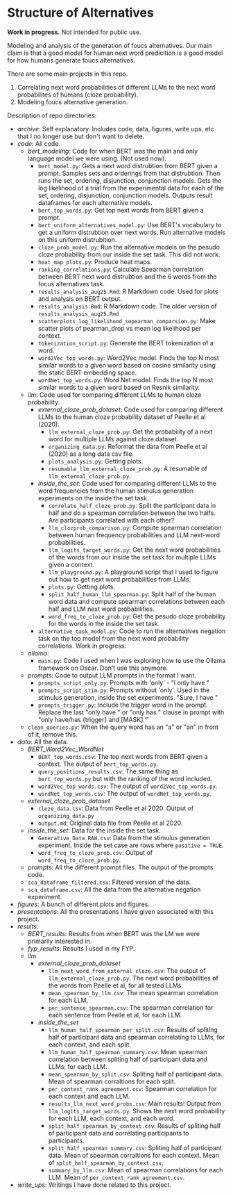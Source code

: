 # Structure of Alternatives

**Work in progress.** Not intended for public use.

Modeling and analysis of the generation of foucs alternatives. Our main claim is that a good model for human next word predicition is a good model for how humans generate foucs alternatives. 

There are some main projects in this repo. 
1) Correlating next word probabilities of different LLMs to the next word probabilites of humans (cloze probability). 
2) Modeling foucs alternative generation. 

Description of repo directories: 
- *archive*: Self explanatory. Includes code, data, figures, write ups, etc that I no longer use but don't want to delete. 
- *code*: All code. 
    - *bert_modeling*: Code for when BERT was the main and only language model we were using. (Not used now).
        - `bert_model.py`: Gets a next word distrubtion from BERT given a prompt. Samples sets and orderings from that distrubtion. Then runs the set, ordering, disjunction, conjunction models. Gets the log likelihood of a trial from the experimental data for each of the set, ordering, disjunction, conjunction models. Outputs result dataframes for each alternative models. 
        - `bert_top_words.py`: Get top next words from BERT given a prompt.
        - `bert_uniform_alternatives_model.py`: Use BERT's vocabulary to get a uniform distrubtion over next words. Run alternative models on this uniform distrubition. 
        - `cloze_prob_model.py`: Run the alternative models on the pesudo cloze probability from our inside the set task. This did not work.
        - `heat_map_plots.py`: Produce heat maps.
        - `ranking_correlations.py`: Calculate Spearman correlation between BERT next word distrubtion and the 6 words from the focus alternatives task. 
        - `results_analysis_aug25.Rmd`: R Markdown code. Used for plots and analysis on BERT output. 
        - `results_analysis.Rmd`: R Markdown code. The older version of `results_analysis_aug25.Rmd`
        - `scatterplots_log_likelihood_sepearman_comparsion.py`: Make scatter plots of pearman_drop vs mean log likelihood per context.
        - `tokenization_script.py`: Generate the BERT tokenization of a word. 
        - `word2Vec_top_words.py`: Word2Vec model. Finds the top N most similar words to a given word based on cosine similarity using the static BERT embedding space. 
        - `wordNet_top_words.py`: Word Net model. Finds the top N most similar words to a given word based on Resnik similarity. 
    - *llm*: Code used for comparing different LLMs to human cloze probability. 
        - *external_cloze_prob_dataset*: Code used for comparing different LLMs to the human cloze probability dataset of Peelle et al (2020). 
            - `llm_external_cloze_prob.py`: Get the probability of a next word for multiple LLMs against cloze dataset.
            - `organizing_data.py`: Reformat the data from Peelle et al (2020) as a long data csv file. 
            - `plots_analysis.py`: Getting plots.
            - `resumable_llm_external_cloze_prob.py`: A resumable of `llm_external_cloze_prob.py`.
        - *inside_the_set*: Code used for comparing different LLMs to the word frequencies from the human stimulus generation experiments on the inside the set task.
            - `correlate_half_cloze_prob.py`: Spilt the participant data in half and do a spearman correlation between the two halfs. Are participants correlated with each other?
            - `llm_clozprob_comparison.py`: Compute spearman correlation between human frequency probabilities and LLM next-word probabilities.
            - `llm_logits_target_words.py`: Get the next word probabilities of the words from our inside the set task for multiple LLMs given a context.
            - `llm_playground.py`: A playground script that I used to figure out how to get next word probabilities from LLMs. 
            - `plots.py`: Getting plots.
            - `split_half_human_llm_spearman.py`: Split half of the human word data and compute spearman correlations between each half and LLM next word probabilities. 
            - `word_freq_to_cloze_prob.py`: Get the pesudo cloze probability for the words in the inside the set task. 
        - `alternative_task_model.py`: Code to run the alternatives negation task on the top model from the next word probability correlations. Work in progress. 
    - *ollama*: 
        - `main.py`: Code I used when I was exploring how to use the Ollama framework on Oscar. Don't use this anymore. 
    - *prompts*: Code to output LLM prompts in the format I want. 
        - `prompts_script_only.py`: Prompts with 'only' - "I only have "
        - `prompts_script_stim.py`: Prompts without 'only'. Used in the stimulus generation, inside the set experiments. "Sure, I have "
        - `prompts_trigger.py`: Include the trigger word in the prompt. Replace the last "only have " or "only has " clause in prompt with "only have/has {trigger} and [MASK].'"
    - `clean_queries.py`: When the query word has an "a" or "an" in front of it, remove this. 
- *data*: All the data. 
    - *BERT_Word2Vec_WordNet*
        - `BERT_top_words.csv`: The top next words from BERT given a context. The output of `bert_top_words.py`. 
        - `query_positions_results.csv`: The same thing as `bert_top_words.py` but with the ranking of the word included. 
        - `word2Vec_top_words.csv`: The output of `word2Vec_top_words.py`. 
        - `wordNet_top_words.csv`: The output of `wordNet_top_words.py`. 
    - *external_cloze_prob_dataset*
        - `cloze_data.csv`: Data from Peelle et al 2020. Output of `organizing_data.py`
        - `output.md`: Original data file from Peelle et al 2020. 
    - *inside_the_set*: Data for the inside the set task.
        - `Generative_Data_RAW.csv`: Data from the stimulus generation experiment. Inside the set case are rows where `positive = TRUE`.
        - `word_freq_to_cloze_prob.csv`: Output of `word_freq_to_cloze_prob.py`. 
    - *prompts*: All the different prompt files. The output of the prompts code.
    - `sca_dataframe_filtered.csv`: Filtered version of the data. 
    - `sca_dataframe.csv`: All the data from the alternative negation experiment.
- *figures*: A bunch of different plots and figures. 
- *presentations*: All the presentations I have given associated with this project. 
- *results*: 
    - *BERT_results*: Results from when BERT was the LM we were primarily interested in. 
    - *fyp_results*: Results I used in my FYP. 
    - *llm* 
        - *external_cloze_prob_dataset*
            - `llm_next_word_from_external_cloze.csv`: The output of `llm_external_cloze_prob.py`. The next word probabilities of the words from Peelle et al, for all tested LLMs. 
            - `mean_spearman_by_llm.csv`: The mean spearman correlation for each LLM. 
            - `per_sentence_spearman.csv`: The spearman correlation for each sentence from Peelle et al, for each LLM. 
        - *inside_the_set*
            - `llm_human_half_spearman_per_split.csv`: Results of spliting half of participant data and spearman correlating to LLMs, for each context, and each split.
            - `llm_human_half_spearman_summary.csv`:  Mean spearman correlation between spliting half of participant data and LLMs; for each LLM.
            - `mean_spearman_by_split.csv`: Spliting half of participant data. Mean of spearman corraltions for each split.
            - `per_context_rank_agreement.csv`: Spearman correlation for each context and each LLM. 
            - `results_llm_next_word_probs.csv`: Main results! Output from `llm_logits_target_words.py`. Shows the next word probability for each LLM, each context, and each word. 
            - `split_half_spearman_by_context.csv`: Results of spliting half of participant data and correlating participants to participants. 
            - `split_half_spearman_summary.csv`: Spliting half of participant data. Mean of spearman corraltions for each context. Mean of `split_half_spearman_by_context.csv`. 
            - `summary_by_llm.csv`: Mean of spearman correlations for each LLM. Mean of `per_context_rank_agreement.csv`.
- *write_ups*: Writings I have done related to this project. 


        


